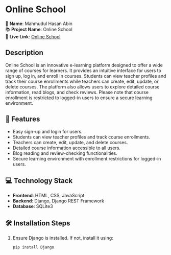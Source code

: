# Online School

👤 **Name**: Mahmudul Hasan Abin  
📚 **Project Name**: Online School  
🔗 **Live Link**: [Online School](https://lnkd.in/g9_WCKjw)

## Description
Online School is an innovative e-learning platform designed to offer a wide range of courses for learners. It provides an intuitive interface for users to sign up, log in, and enroll in courses. Students can view teacher profiles and track their course enrollments while teachers can create, edit, update, or delete courses. The platform also allows users to explore detailed course information, read blogs, and check reviews. Please note that course enrollment is restricted to logged-in users to ensure a secure learning environment.

## 🚀 Features
- Easy sign-up and login for users.
- Students can view teacher profiles and track course enrollments.
- Teachers can create, edit, update, and delete courses.
- Detailed course information accessible to all users.
- Blog reading and review-checking functionalities.
- Secure learning environment with enrollment restrictions for logged-in users.

## 💻 Technology Stack
- **Frontend**: HTML, CSS, JavaScript
- **Backend**: Django, Django REST Framework
- **Database**: SQLite3

## 🛠️ Installation Steps
1. Ensure Django is installed. If not, install it using:
   ```bash
   pip install Django
